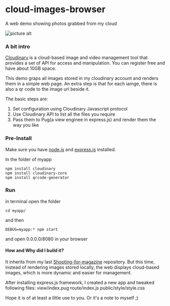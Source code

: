 # cloud-images-browser
A web demo showing photos grabbed from my cloud

![picture alt](https://media.giphy.com/media/1xOtR2KlZnnTq3bIZx/giphy.gif)


### A bit intro
[Cloudinary](https://cloudinary.com/) is a cloud-based image and video management tool that provides a set of API for access and manipulation. You can register free and have about 10GB space.

This demo graps all images stored in my cloudinary account and renders them in a simple web page. An extra step is that for each iamge, there is also a qr code to the image url beside it. 

The basic steps are:
1. Set configuration using Cloudinary Javascript protocol
2. Use Cloudinary API to list all the files you require
3. Pass them to Pug(a view enginee in express.js) and render them the way you like


### Pre-Install
Make sure you have [node.js](https://nodejs.org/en/) and [express.js](https://expressjs.com/) installed.

In the folder of myapp
```
npm install cloudinary
npm install cloudinary-core
npm install qrcode-generator
```


### Run
in terminal open the folder
```
cd myapp/
```
and then
```
DEBUG=myapp:* npm start
```
and open 0.0.0.0/8080 in your browser

#### How and Why did I build it?
It inherits from my last [Shooting-for-magazine](https://github.com/Prudenceyyx/Shooting-for-magazine) repository. But this time, instead of rendering images stored locally, the web displays cloud-based images, which is more dynamic and easier for management.

After installing express.js framework, I created a new app and tweaked following files:
view/index.pug
route/index.js
public/style/style.css

Hope it is of at least a little use to you. Or it's a note to myself ;)
